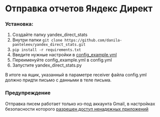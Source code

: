 # Отправка отчетов Яндекс Директ
### Установка:
1. Создайте папку yandex_direct_stats
2. Внутри папки ```git clone https://github.com/danila-panteleev/yandex_direct_stats.git```
3. ```pip install -r requirements.txt``` 
4. Введите нужные настройки в [config_example.yml](config_example.yml)
5. Переименуйте config_example.yml в config.yml
6. Запустите yandex_direct_stats.py

В итоге на ящик, указанный в параметре receiver файла config.yml должно придти письмо с данными в теле письма.

### Предупреждение
Отправка писем работает только из-под аккаунта Gmail,
в настройках безопасности которого [разрешен доступ ненадежных приложений](https://support.google.com/accounts/answer/6010255?hl=ru)

